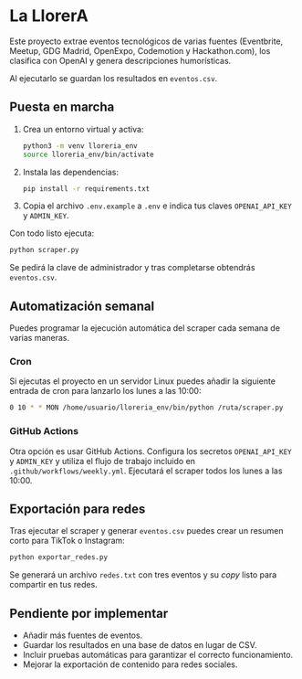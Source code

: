 # La LlorerA

Este proyecto extrae eventos tecnológicos de varias fuentes (Eventbrite, Meetup, GDG Madrid, OpenExpo, Codemotion y Hackathon.com), los clasifica con OpenAI y genera descripciones humorísticas.

Al ejecutarlo se guardan los resultados en `eventos.csv`.

## Puesta en marcha

1. Crea un entorno virtual y activa:
   ```bash
   python3 -m venv lloreria_env
   source lloreria_env/bin/activate
   ```
2. Instala las dependencias:
   ```bash
   pip install -r requirements.txt
   ```
3. Copia el archivo `.env.example` a `.env` e indica tus claves `OPENAI_API_KEY` y `ADMIN_KEY`.

Con todo listo ejecuta:
```bash
python scraper.py
```
Se pedirá la clave de administrador y tras completarse obtendrás `eventos.csv`.

## Automatización semanal

Puedes programar la ejecución automática del scraper cada semana de varias maneras.

### Cron
Si ejecutas el proyecto en un servidor Linux puedes añadir la siguiente entrada de cron para lanzarlo los lunes a las 10:00:
```bash
0 10 * * MON /home/usuario/lloreria_env/bin/python /ruta/scraper.py
```

### GitHub Actions
Otra opción es usar GitHub Actions. Configura los secretos `OPENAI_API_KEY` y `ADMIN_KEY` y utiliza el flujo de trabajo incluido en `.github/workflows/weekly.yml`. Ejecutará el scraper todos los lunes a las 10:00.

## Exportación para redes

Tras ejecutar el scraper y generar `eventos.csv` puedes crear un resumen corto para TikTok o Instagram:
```bash
python exportar_redes.py
```
Se generará un archivo `redes.txt` con tres eventos y su *copy* listo para compartir en tus redes.

## Pendiente por implementar

- Añadir más fuentes de eventos.
- Guardar los resultados en una base de datos en lugar de CSV.
- Incluir pruebas automáticas para garantizar el correcto funcionamiento.
- Mejorar la exportación de contenido para redes sociales.
